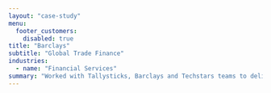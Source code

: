 ```yaml
---
layout: "case-study"
menu:
  footer_customers:
    disabled: true
title: "Barclays"
subtitle: "Global Trade Finance"
industries:
  - name: "Financial Services"
summary: "Worked with Tallysticks, Barclays and Techstars teams to deliver blockchain-based invoice financing"
---
```


